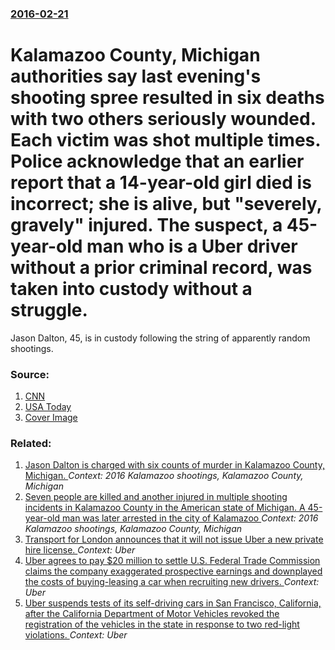 ### [2016-02-21](/news/2016/02/21/index.md)

# Kalamazoo County, Michigan authorities say last evening's shooting spree resulted in six deaths with two others seriously wounded. Each victim was shot multiple times. Police acknowledge that an earlier report that a 14-year-old girl died is incorrect; she is alive, but "severely, gravely" injured. The suspect, a 45-year-old man who is a Uber driver without a prior criminal record, was taken into custody without a struggle. 

Jason Dalton, 45, is in custody following the string of apparently random shootings.


### Source:

1. [CNN](http://www.cnn.com/2016/02/21/us/michigan-kalamazoo-county-shooting-spree/index.html)
2. [USA Today](http://www.usatoday.com/story/news/nation-now/2016/02/21/reports-gunman-kills-least-6-michigan/80694468/)
2. [Cover Image](https://www.gannett-cdn.com/GDContent/applogos/usatoday.png)

### Related:

1. [Jason Dalton is charged with six counts of murder in Kalamazoo County, Michigan. ](/news/2016/02/22/jason-dalton-is-charged-with-six-counts-of-murder-in-kalamazoo-county-michigan.md) _Context: 2016 Kalamazoo shootings, Kalamazoo County, Michigan_
2. [Seven people are killed and another injured in multiple shooting incidents in Kalamazoo County in the American state of Michigan. A 45-year-old man was later arrested in the city of Kalamazoo ](/news/2016/02/20/seven-people-are-killed-and-another-injured-in-multiple-shooting-incidents-in-kalamazoo-county-in-the-american-state-of-michigan-a-45-year.md) _Context: 2016 Kalamazoo shootings, Kalamazoo County, Michigan_
3. [Transport for London announces that it will not issue Uber a new private hire license. ](/news/2017/09/22/transport-for-london-announces-that-it-will-not-issue-uber-a-new-private-hire-license.md) _Context: Uber_
4. [Uber agrees to pay $20 million to settle U.S. Federal Trade Commission claims the company exaggerated prospective earnings and downplayed the costs of buying-leasing a car when recruiting new drivers. ](/news/2017/01/19/uber-agrees-to-pay-20-million-to-settle-u-s-federal-trade-commission-claims-the-company-exaggerated-prospective-earnings-and-downplayed-th.md) _Context: Uber_
5. [Uber suspends tests of its self-driving cars in San Francisco, California, after the California Department of Motor Vehicles revoked the registration of the vehicles in the state in response to two red-light violations. ](/news/2016/12/21/uber-suspends-tests-of-its-self-driving-cars-in-san-francisco-california-after-the-california-department-of-motor-vehicles-revoked-the-reg.md) _Context: Uber_
